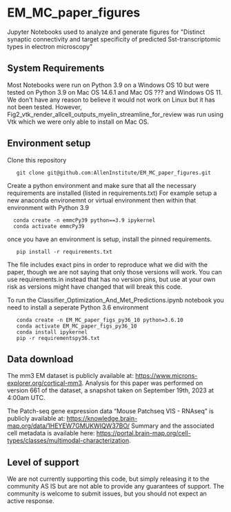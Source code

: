 # EM_MC_paper_figures
Jupyter Notebooks used to analyze and generate figures for "Distinct synaptic connectivity and target specificity of predicted Sst-transcriptomic types in electron microscopy"

## System Requirements
Most Notebooks were run on Python 3.9 on a Windows OS 10 but were tested on Python 3.9 on Mac OS 14.6.1 and Mac OS ??? and Windows OS 11.
We don't have any reason to believe it would not work on Linux but it has not been tested.
However, Fig2_vtk_render_allcell_outputs_myelin_streamline_for_review was run using Vtk which we were only able to install on Mac OS.

## Environment setup

Clone this repository

```
   git clone git@github.com:AllenInstitute/EM_MC_paper_figures.git
```

Create a python environment and make sure that all the necessary requirements are installed (listed in requirements.txt)
For example setup a new anaconda environemnt or virtual environment then within that environment with Python 3.9
```
  conda create -n emmcPy39 python==3.9 ipykernel
  conda activate emmcPy39
```
once you have an environment is setup, install the pinned requirements.

```
   pip install -r requirements.txt 
```

The file includes exact pins in order to reproduce what we did with the paper, though we are not saying that only those versions will work.  You can use requirements.in instead that has no version pins, but use at your own risk as versions might have changed that will break this code.

To run the Classifier_Optimization_And_Met_Predictions.ipynb notebook you need to install a seperate Python 3.6 environment

```
   conda create -n EM_MC_paper_figs_py36_10 python=3.6.10
   conda activate EM_MC_paper_figs_py36_10
   conda install ipykernel
   pip -r requirementspy36.txt
```

## Data download
The mm3 EM dataset is publicly available at: https://www.microns-explorer.org/cortical-mm3. Analysis for this paper was performed on version 661 of the dataset, a snapshot taken on September 19th, 2023 at 4:00am UTC.

The Patch-seq gene expression data “Mouse Patchseq VIS - RNAseq” is publicly available at: https://knowledge.brain-map.org/data/1HEYEW7GMUKWIQW37BO/
Summary and the associated cell metadata is available here: https://portal.brain-map.org/cell-types/classes/multimodal-characterization. 

## Level of support
We are not currently supporting this code, but simply releasing it to the community AS IS but are not able to provide any guarantees of support. The community is welcome to submit issues, but you should not expect an active response.
